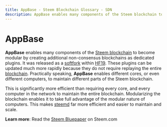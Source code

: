 ```yaml
---
title: AppBase - Steem Blockchain Glossary - SDN
description: AppBase enables many components of the Steem blockchain to become modular by creating additional non-consensus blockchains as dedicated plugins. It was released as a softfork](/glossary/softfork.md within HF19.
---
```

# AppBase

**AppBase** enables many components of the [Steem blockchain](/glossary/steem-blockchain.md) to become modular by creating additional non-consensus blockchains as dedicated plugins. It was released as a [softfork](/glossary/softfork.md) within [HF19](https://github.com/steemit/steem/releases/tag/v0.19.10). These plugins can be updated much more rapidly because they do not require replaying the entire [blockchain](/glossary/blockchain.md). Practically speaking, **AppBase** enables different cores, or even different computers, to maintain different parts of the Steem blockchain.

This is significantly more efficient than requiring every core, and every computer in the network to maintain the entire blockchain. Modularizing the blockchain enables it to take full advantage of the modular nature of computers. This makes [steemd](/glossary/steemd.md) far more efficient and easier to maintain and scale.

**Learn more**: Read the [Steem Bluepaper](https://steem.com/steem-bluepaper.pdf) on Steem.com
